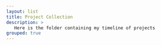 ```yaml
---
layout: list
title: Project Collection
description: >
   Here is the folder containing my timeline of projects
grouped: true
---
```

